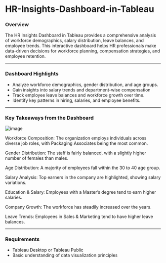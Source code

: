 # HR-Insights-Dashboard-in-Tableau

### Overview
The HR Insights Dashboard in Tableau provides a comprehensive analysis of workforce demographics, salary distribution, leave balances, and employee trends. This interactive dashboard helps HR professionals make data-driven decisions for workforce planning, compensation strategies, and employee retention.

---

### Dashboard Highlights

- Analyze workforce demographics, gender distribution, and age groups.
- Gain insights into salary trends and department-wise compensation
- Track employee leave balances and workforce growth over time.
- Identify key patterns in hiring, salaries, and employee benefits.

---

### Key Takeaways from the Dashboard

![image](https://github.com/user-attachments/assets/c1e35f5f-b49e-49be-b221-5dd7149aff97)

Workforce Composition: The organization employs individuals across diverse job roles, with Packaging Associates being the most common.

Gender Distribution: The staff is fairly balanced, with a slightly higher number of females than males.

Age Distribution: A majority of employees fall within the 30 to 40 age group.

Salary Analysis: Top earners in the company are highlighted, showing salary variations.

Education & Salary: Employees with a Master’s degree tend to earn higher salaries.

Company Growth: The workforce has steadily increased over the years.

Leave Trends: Employees in Sales & Marketing tend to have higher leave balances.

---

### Requirements

- Tableau Desktop or Tableau Public
- Basic understanding of data visualization principles

